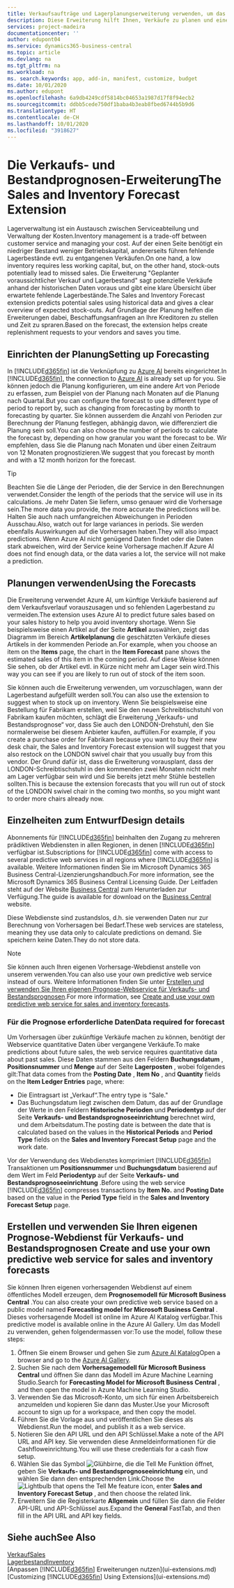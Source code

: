 ```yaml
---
title: Verkaufsaufträge und Lagerplanungserweiterung verwenden, um das Lager zu verwalten | Microsoft Docs
description: Diese Erweiterung hilft Ihnen, Verkäufe zu planen und eine klare Übersicht über erwartete fehlende Lagerbestände zu erhalten und hilft Ihnen sogar dabei, Lagerauffüllungsanfragen an Verkäufer zu stellen.
services: project-madeira
documentationcenter: ''
author: edupont04
ms.service: dynamics365-business-central
ms.topic: article
ms.devlang: na
ms.tgt_pltfrm: na
ms.workload: na
ms. search.keywords: app, add-in, manifest, customize, budget
ms.date: 10/01/2020
ms.author: edupont
ms.openlocfilehash: 6a9db4249cdf5814bc04653a1987d17f8f94ecb2
ms.sourcegitcommit: ddbb5cede750df1baba4b3eab8fbed6744b5b9d6
ms.translationtype: HT
ms.contentlocale: de-CH
ms.lasthandoff: 10/01/2020
ms.locfileid: "3918627"
---
```

# <a name="the-sales-and-inventory-forecast-extension"></a><span data-ttu-id="49bd6-103">Die Verkaufs- und Bestandprognosen-Erweiterung</span><span class="sxs-lookup"><span data-stu-id="49bd6-103">The Sales and Inventory Forecast Extension</span></span>
<span data-ttu-id="49bd6-104">Lagerverwaltung ist ein Austausch zwischen Serviceabteilung und Verwaltung der Kosten.</span><span class="sxs-lookup"><span data-stu-id="49bd6-104">Inventory management is a trade-off between customer service and managing your cost.</span></span> <span data-ttu-id="49bd6-105">Auf der einen Seite benötigt ein niedriger Bestand weniger Betriebskapital, andererseits führen fehlende Lagerbestände evtl. zu entgangenen Verkäufen.</span><span class="sxs-lookup"><span data-stu-id="49bd6-105">On one hand, a low inventory requires less working capital, but, on the other hand, stock-outs potentially lead to missed sales.</span></span> <span data-ttu-id="49bd6-106">Die Erweiterung "Geplanter voraussichtlicher Verkauf und Lagerbestand" sagt potenzielle Verkäufe anhand der historischen Daten voraus und gibt eine klare Übersicht über erwartete fehlende Lagerbestände.</span><span class="sxs-lookup"><span data-stu-id="49bd6-106">The Sales and Inventory Forecast extension predicts potential sales using historical data and gives a clear overview of expected stock-outs.</span></span> <span data-ttu-id="49bd6-107">Auf Grundlage der Planung helfen die Erweiterungen dabei, Beschaffungsanfragen an Ihre Kreditoren zu stellen und Zeit zu spraren.</span><span class="sxs-lookup"><span data-stu-id="49bd6-107">Based on the forecast, the extension helps create replenishment requests to your vendors and saves you time.</span></span>  

## <a name="setting-up-forecasting"></a><span data-ttu-id="49bd6-108">Einrichten der Planung</span><span class="sxs-lookup"><span data-stu-id="49bd6-108">Setting up Forecasting</span></span>
<span data-ttu-id="49bd6-109">In [!INCLUDE[d365fin](includes/d365fin_md.md)] ist die Verknüpfung zu [Azure AI](https://azure.microsoft.com/overview/ai-platform/) bereits eingerichtet.</span><span class="sxs-lookup"><span data-stu-id="49bd6-109">In [!INCLUDE[d365fin](includes/d365fin_md.md)], the connection to [Azure AI](https://azure.microsoft.com/overview/ai-platform/) is already set up for you.</span></span> <span data-ttu-id="49bd6-110">Sie können jedoch die Planung konfigurieren, um eine andere Art von Periode zu erfassen, zum Beispiel von der Planung nach Monaten auf die Planung nach Quartal.</span><span class="sxs-lookup"><span data-stu-id="49bd6-110">But you can configure the forecast to use a different type of period to report by, such as changing from forecasting by month to forecasting by quarter.</span></span> <span data-ttu-id="49bd6-111">Sie können ausserdem die Anzahl von Perioden zur Berechnung der Planung festlegen, abhängig davon, wie differenziert die Planung sein soll.</span><span class="sxs-lookup"><span data-stu-id="49bd6-111">You can also choose the number of periods to calculate the forecast by, depending on how granular you want the forecast to be.</span></span> <span data-ttu-id="49bd6-112">Wir empfehlen, dass Sie die Planung nach Monaten und über einen Zeitraum von 12 Monaten prognostizieren.</span><span class="sxs-lookup"><span data-stu-id="49bd6-112">We suggest that you forecast by month and with a 12 month horizon for the forecast.</span></span> 

> [!TIP]  
>   <span data-ttu-id="49bd6-113">Beachten Sie die Länge der Perioden, die der Service in den Berechnungen verwendet.</span><span class="sxs-lookup"><span data-stu-id="49bd6-113">Consider the length of the periods that the service will use in its calculations.</span></span> <span data-ttu-id="49bd6-114">Je mehr Daten Sie liefern, umso genauer wird die Vorhersage sein.</span><span class="sxs-lookup"><span data-stu-id="49bd6-114">The more data you provide, the more accurate the predictions will be.</span></span> <span data-ttu-id="49bd6-115">Halten Sie auch nach umfangreichen Abweichungen in Perioden Ausschau.</span><span class="sxs-lookup"><span data-stu-id="49bd6-115">Also, watch out for large variances in periods.</span></span> <span data-ttu-id="49bd6-116">Sie werden ebenfalls Auswirkungen auf die Vorhersagen haben.</span><span class="sxs-lookup"><span data-stu-id="49bd6-116">They will also impact predictions.</span></span> <span data-ttu-id="49bd6-117">Wenn Azure AI nicht genügend Daten findet oder die Daten stark abweichen, wird der Service keine Vorhersage machen.</span><span class="sxs-lookup"><span data-stu-id="49bd6-117">If Azure AI does not find enough data, or the data varies a lot, the service will not make a prediction.</span></span>

## <a name="using-the-forecasts"></a><span data-ttu-id="49bd6-118">Planungen verwenden</span><span class="sxs-lookup"><span data-stu-id="49bd6-118">Using the Forecasts</span></span>
<span data-ttu-id="49bd6-119">Die Erweiterung verwendet Azure AI, um künftige Verkäufe basierend auf dem Verkaufsverlauf vorauszusagen und so fehlenden Lagerbestand zu vermeiden.</span><span class="sxs-lookup"><span data-stu-id="49bd6-119">The extension uses Azure AI to predict future sales based on your sales history to help you avoid inventory shortage.</span></span> <span data-ttu-id="49bd6-120">Wenn Sie beispielsweise einen Artikel auf der Seite **Artikel** auswählen, zeigt das Diagramm im Bereich **Artikelplanung** die geschätzten Verkäufe dieses Artikels in der kommenden Periode an.</span><span class="sxs-lookup"><span data-stu-id="49bd6-120">For example, when you choose an item on the **Items** page, the chart in the **Item Forecast** pane shows the estimated sales of this item in the coming period.</span></span> <span data-ttu-id="49bd6-121">Auf diese Weise können Sie sehen, ob der Artikel evtl. in Kürze nicht mehr am Lager sein wird.</span><span class="sxs-lookup"><span data-stu-id="49bd6-121">This way you can see if you are likely to run out of stock of the item soon.</span></span>  

<span data-ttu-id="49bd6-122">Sie können auch die Erweiterung verwenden, um vorzuschlagen, wann der Lagerbestand aufgefüllt werden soll.</span><span class="sxs-lookup"><span data-stu-id="49bd6-122">You can also use the extension to suggest when to stock up on inventory.</span></span> <span data-ttu-id="49bd6-123">Wenn Sie beispielsweise eine Bestellung für Fabrikam erstellen, weil Sie den neuen Schreibtischstuhl von Fabrikam kaufen möchten, schlägt die Erweiterung „Verkaufs- und Bestandsprognose“ vor, dass Sie auch den LONDON-Drehstuhl, den Sie normalerweise bei diesem Anbieter kaufen, auffüllen.</span><span class="sxs-lookup"><span data-stu-id="49bd6-123">For example, if you create a purchase order for Fabrikam because you want to buy their new desk chair, the Sales and Inventory Forecast extension will suggest that you also restock on the LONDON swivel chair that you usually buy from this vendor.</span></span> <span data-ttu-id="49bd6-124">Der Grund dafür ist, dass die Erweiterung vorausplant, dass der LONDON-Schreibtischstuhl in den kommenden zwei Monaten nicht mehr am Lager verfügbar sein wird und Sie bereits jetzt mehr Stühle bestellen sollten.</span><span class="sxs-lookup"><span data-stu-id="49bd6-124">This is because the extension forecasts that you will run out of stock of the LONDON swivel chair in the coming two months, so you might want to order more chairs already now.</span></span>  

## <a name="design-details"></a><span data-ttu-id="49bd6-125">Einzelheiten zum Entwurf</span><span class="sxs-lookup"><span data-stu-id="49bd6-125">Design details</span></span>
<span data-ttu-id="49bd6-126">Abonnements für [!INCLUDE[d365fin](includes/d365fin_md.md)] beinhalten den Zugang zu mehreren prädiktiven Webdiensten in allen Regionen, in denen [!INCLUDE[d365fin](includes/d365fin_md.md)] verfügbar ist.</span><span class="sxs-lookup"><span data-stu-id="49bd6-126">Subscriptions for [!INCLUDE[d365fin](includes/d365fin_md.md)] come with access to several predictive web services in all regions where [!INCLUDE[d365fin](includes/d365fin_md.md)] is available.</span></span> <span data-ttu-id="49bd6-127">Weitere Informationen finden Sie im Microsoft Dynamics 365 Business Central-Lizenzierungshandbuch.</span><span class="sxs-lookup"><span data-stu-id="49bd6-127">For more information, see the Microsoft Dynamics 365 Business Central Licensing Guide.</span></span> <span data-ttu-id="49bd6-128">Der Leitfaden steht auf der Website [Business Central](https://dynamics.microsoft.com/en-us/business-central/overview/) zum Herunterladen zur Verfügung.</span><span class="sxs-lookup"><span data-stu-id="49bd6-128">The guide is available for download on the [Business Central](https://dynamics.microsoft.com/en-us/business-central/overview/) website.</span></span> 

<span data-ttu-id="49bd6-129">Diese Webdienste sind zustandslos, d.h. sie verwenden Daten nur zur Berechnung von Vorhersagen bei Bedarf.</span><span class="sxs-lookup"><span data-stu-id="49bd6-129">These web services are stateless, meaning they use data only to calculate predictions on demand.</span></span> <span data-ttu-id="49bd6-130">Sie speichern keine Daten.</span><span class="sxs-lookup"><span data-stu-id="49bd6-130">They do not store data.</span></span>

> [!NOTE]  
>   <span data-ttu-id="49bd6-131">Sie können auch Ihren eigenen Vorhersage-Webdienst anstelle von unserem verwenden.</span><span class="sxs-lookup"><span data-stu-id="49bd6-131">You can also use your own predictive web service instead of ours.</span></span> <span data-ttu-id="49bd6-132">Weitere Informationen finden Sie unter [Erstellen und verwenden Sie Ihren eigenen Prognose-Webservice für Verkaufs- und Bestandsprognosen](#AnchorText).</span><span class="sxs-lookup"><span data-stu-id="49bd6-132">For more information, see [Create and use your own predictive web service for sales and inventory forecasts](#AnchorText).</span></span> 

### <a name="data-required-for-forecast"></a><span data-ttu-id="49bd6-133">Für die Prognose erforderliche Daten</span><span class="sxs-lookup"><span data-stu-id="49bd6-133">Data required for forecast</span></span>
<span data-ttu-id="49bd6-134">Um Vorhersagen über zukünftige Verkäufe machen zu können, benötigt der Webservice quantitative Daten über vergangene Verkäufe.</span><span class="sxs-lookup"><span data-stu-id="49bd6-134">To make predictions about future sales, the web service requires quantitative data about past sales.</span></span> <span data-ttu-id="49bd6-135">Diese Daten stammen aus den Feldern **Buchungsdatum** , **Positionsnummer** und **Menge** auf der Seite **Lagerposten** , wobei folgendes gilt:</span><span class="sxs-lookup"><span data-stu-id="49bd6-135">That data comes from the **Posting Date** , **Item No** , and **Quantity** fields on the **Item Ledger Entries** page, where:</span></span>
-    <span data-ttu-id="49bd6-136">Die Eintragsart ist „Verkauf“.</span><span class="sxs-lookup"><span data-stu-id="49bd6-136">The entry type is "Sale."</span></span>
- <span data-ttu-id="49bd6-137">Das Buchungsdatum liegt zwischen dem Datum, das auf der Grundlage der Werte in den Feldern **Historische Perioden** und **Periodentyp** auf der Seite **Verkaufs- und Bestandsprognoseeinrichtung** berechnet wird, und dem Arbeitsdatum.</span><span class="sxs-lookup"><span data-stu-id="49bd6-137">The posting date is between the date that is calculated based on the values in the **Historical Periods** and **Period Type** fields on the **Sales and Inventory Forecast Setup** page and the work date.</span></span>

<span data-ttu-id="49bd6-138">Vor der Verwendung des Webdienstes komprimiert [!INCLUDE[d365fin](includes/d365fin_md.md)] Transaktionen um **Positionsnummer** und **Buchungsdatum** basierend auf dem Wert im Feld **Periodentyp** auf der Seite **Verkaufs- und Bestandsprognoseeinrichtung** .</span><span class="sxs-lookup"><span data-stu-id="49bd6-138">Before using the web service [!INCLUDE[d365fin](includes/d365fin_md.md)] compresses transactions by **Item No.** and **Posting Date** based on the value in the **Period Type** field in the **Sales and Inventory Forecast Setup** page.</span></span>

## <a name="create-and-use-your-own-predictive-web-service-for-sales-and-inventory-forecasts"></a><span data-ttu-id="49bd6-139"><a name="AnchorText"> </a>Erstellen und verwenden Sie Ihren eigenen Prognose-Webdienst für Verkaufs- und Bestandsprognosen</span><span class="sxs-lookup"><span data-stu-id="49bd6-139"><a name="AnchorText"> </a>Create and use your own predictive web service for sales and inventory forecasts</span></span>
<span data-ttu-id="49bd6-140">Sie können Ihren eigenen vorhersagenden Webdienst auf einem öffentliches Modell erzeugen, dem **Prognosemodell für Microsoft Business Central** .</span><span class="sxs-lookup"><span data-stu-id="49bd6-140">You can also create your own predictive web service based on a public model named **Forecasting model for Microsoft Business Central** .</span></span> <span data-ttu-id="49bd6-141">Dieses vorhersagende Modell ist online im Azure AI Katalog verfügbar.</span><span class="sxs-lookup"><span data-stu-id="49bd6-141">This predictive model is available online in the Azure AI Gallery.</span></span> <span data-ttu-id="49bd6-142">Um das Modell zu verwenden, gehen folgendermassen vor:</span><span class="sxs-lookup"><span data-stu-id="49bd6-142">To use the model, follow these steps:</span></span>  

1. <span data-ttu-id="49bd6-143">Öffnen Sie einem Browser und gehen Sie zum [Azure AI Katalog](https://go.microsoft.com/fwlink/?linkid=828352)</span><span class="sxs-lookup"><span data-stu-id="49bd6-143">Open a browser and go to the [Azure AI Gallery](https://go.microsoft.com/fwlink/?linkid=828352).</span></span>  
2. <span data-ttu-id="49bd6-144">Suchen Sie nach dem **Vorhersagemodell für Microsoft Business Central** und öffnen Sie dann das Modell im Azure Machine Learning Studio.</span><span class="sxs-lookup"><span data-stu-id="49bd6-144">Search for **Forecasting Model for Microsoft Business Central** , and then open the model in Azure Machine Learning Studio.</span></span>  
3. <span data-ttu-id="49bd6-145">Verwenden Sie das Microsoft-Konto, um sich für einen Arbeitsbereich anzumelden und kopieren Sie dann das Muster.</span><span class="sxs-lookup"><span data-stu-id="49bd6-145">Use your Microsoft account to sign up for a workspace, and then copy the model.</span></span>  
4. <span data-ttu-id="49bd6-146">Führen Sie die Vorlage aus und veröffentlichen Sie dieses als Webdienst.</span><span class="sxs-lookup"><span data-stu-id="49bd6-146">Run the model, and publish it as a web service.</span></span>  
5. <span data-ttu-id="49bd6-147">Notieren Sie den API URL und den API Schlüssel.</span><span class="sxs-lookup"><span data-stu-id="49bd6-147">Make a note of the API URL and API key.</span></span> <span data-ttu-id="49bd6-148">Sie verwenden diese Anmeldeinformationen für die Cashfloweinrichtung.</span><span class="sxs-lookup"><span data-stu-id="49bd6-148">You will use these credentials for a cash flow setup.</span></span>  
6. <span data-ttu-id="49bd6-149">Wählen Sie das Symbol ![Glühbirne, die die Tell Me Funktion öffnet](media/ui-search/search_small.png "Tell Me-Funktion"), geben Sie **Verkaufs- und Bestandsprognoseeinrichtung** ein, und wählen Sie dann den entsprechenden Link.</span><span class="sxs-lookup"><span data-stu-id="49bd6-149">Choose the ![Lightbulb that opens the Tell Me feature](media/ui-search/search_small.png "Tell me what you want to do") icon, enter **Sales and Inventory Forecast Setup** , and then choose the related link.</span></span>  
7. <span data-ttu-id="49bd6-150">Erweitern Sie die Registerkarte **Allgemein** und füllen Sie dann die Felder API-URL und API-Schlüssel aus.</span><span class="sxs-lookup"><span data-stu-id="49bd6-150">Expand the **General** FastTab, and then fill in the API URL and API key fields.</span></span>  


## <a name="see-also"></a><span data-ttu-id="49bd6-151">Siehe auch</span><span class="sxs-lookup"><span data-stu-id="49bd6-151">See Also</span></span>
[<span data-ttu-id="49bd6-152">Verkauf</span><span class="sxs-lookup"><span data-stu-id="49bd6-152">Sales</span></span>](sales-manage-sales.md)  
[<span data-ttu-id="49bd6-153">Lagerbestand</span><span class="sxs-lookup"><span data-stu-id="49bd6-153">Inventory</span></span>](inventory-manage-inventory.md)  
<span data-ttu-id="49bd6-154">[Anpassen [!INCLUDE[d365fin](includes/d365fin_md.md)] Erweiterungen nutzen](ui-extensions.md)</span><span class="sxs-lookup"><span data-stu-id="49bd6-154">[Customizing [!INCLUDE[d365fin](includes/d365fin_md.md)] Using Extensions](ui-extensions.md)</span></span>  
